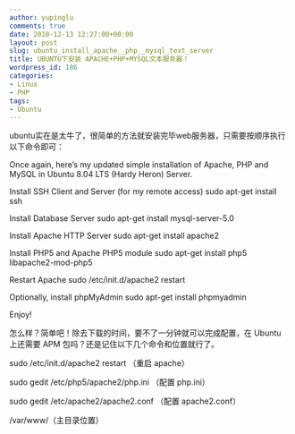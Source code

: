 ```yaml
---
author: yupinglu
comments: true
date: 2010-12-13 12:27:00+00:00
layout: post
slug: ubuntu_install_apache__php__mysql_text_server
title: UBUNTU下安装 APACHE+PHP+MYSQL文本服务器！
wordpress_id: 186
categories:
- Linux
- PHP
tags:
- Ubuntu
---
```


ubuntu实在是太牛了，很简单的方法就安装完毕web服务器，只需要按顺序执行以下命令即可：

Once again, here’s my updated simple installation of Apache, PHP and MySQL in Ubuntu 8.04 LTS (Hardy Heron) Server.

Install SSH Client and Server (for my remote access)
sudo apt-get install ssh

Install Database Server
sudo apt-get install mysql-server-5.0

Install Apache HTTP Server
sudo apt-get install apache2

Install PHP5 and Apache PHP5 module
sudo apt-get install php5 libapache2-mod-php5

Restart Apache
sudo /etc/init.d/apache2 restart

Optionally, install phpMyAdmin
sudo apt-get install phpmyadmin

Enjoy!

怎么样？简单吧！除去下载的时间，要不了一分钟就可以完成配置，在 Ubuntu 上还需要 APM 包吗？还是记住以下几个命令和位置就行了。

sudo /etc/init.d/apache2 restart （重启 apache）

sudo gedit /etc/php5/apache2/php.ini （配置 php.ini）

sudo gedit /etc/apache2/apache2.conf （配置 apache2.conf）

/var/www/（主目录位置）
